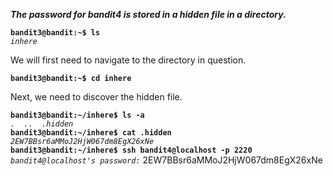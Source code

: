 ***The password for bandit4 is stored in a hidden file in a directory.***

**`bandit3@bandit:~$ ls`**  
*`inhere`*  

We will first need to navigate to the directory in question.

**`bandit3@bandit:~$ cd inhere`**  

Next, we need to discover the hidden file.

**`bandit3@bandit:~/inhere$ ls -a`**  
*`.  ..  .hidden`*  
**`bandit3@bandit:~/inhere$ cat .hidden`**  
*`2EW7BBsr6aMMoJ2HjW067dm8EgX26xNe`*  
**`bandit3@bandit:~/inhere$ ssh bandit4@localhost -p 2220`**  
*`bandit4@localhost's password:`* 2EW7BBsr6aMMoJ2HjW067dm8EgX26xNe
